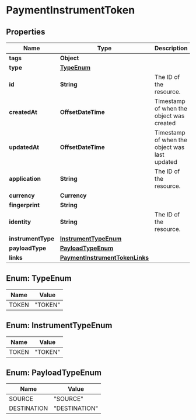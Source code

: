 

# PaymentInstrumentToken


## Properties

| Name | Type | Description | Notes |
|------------ | ------------- | ------------- | -------------|
|**tags** | **Object** |  |  |
|**type** | [**TypeEnum**](#TypeEnum) |  |  |
|**id** | **String** | The ID of the resource. |  |
|**createdAt** | **OffsetDateTime** | Timestamp of when the object was created |  |
|**updatedAt** | **OffsetDateTime** | Timestamp of when the object was last updated |  |
|**application** | **String** | The ID of the resource. |  |
|**currency** | **Currency** |  |  |
|**fingerprint** | **String** |  |  |
|**identity** | **String** | The ID of the resource. |  |
|**instrumentType** | [**InstrumentTypeEnum**](#InstrumentTypeEnum) |  |  [optional] |
|**payloadType** | [**PayloadTypeEnum**](#PayloadTypeEnum) |  |  [optional] |
|**links** | [**PaymentInstrumentTokenLinks**](PaymentInstrumentTokenLinks.md) |  |  |



## Enum: TypeEnum

| Name | Value |
|---- | -----|
| TOKEN | &quot;TOKEN&quot; |



## Enum: InstrumentTypeEnum

| Name | Value |
|---- | -----|
| TOKEN | &quot;TOKEN&quot; |



## Enum: PayloadTypeEnum

| Name | Value |
|---- | -----|
| SOURCE | &quot;SOURCE&quot; |
| DESTINATION | &quot;DESTINATION&quot; |



